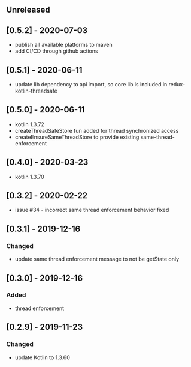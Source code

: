 ## Unreleased

## [0.5.2] - 2020-07-03
 - publish all available platforms to maven
 - add CI/CD through github actions

## [0.5.1] - 2020-06-11
 - update lib dependency to api import, so core lib is included in redux-kotlin-threadsafe

## [0.5.0] - 2020-06-11
 - kotlin 1.3.72
 - createThreadSafeStore fun added for thread synchronized access
 - createEnsureSameThreadStore to provide existing same-thread-enforcement

## [0.4.0] - 2020-03-23
 - kotlin 1.3.70

## [0.3.2] - 2020-02-22
 - issue #34 - incorrect same thread enforcement behavior fixed

## [0.3.1] - 2019-12-16

### Changed
 - update same thread enforcement message to not be getState only

## [0.3.0] - 2019-12-16

### Added
 - thread enforcement

## [0.2.9] - 2019-11-23

### Changed 
 - update Kotlin to 1.3.60
